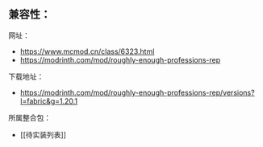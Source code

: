 兼容性：
- 

网址：
- https://www.mcmod.cn/class/6323.html
- https://modrinth.com/mod/roughly-enough-professions-rep

下载地址：
- https://modrinth.com/mod/roughly-enough-professions-rep/versions?l=fabric&g=1.20.1

所属整合包：
- [[待实装列表]]